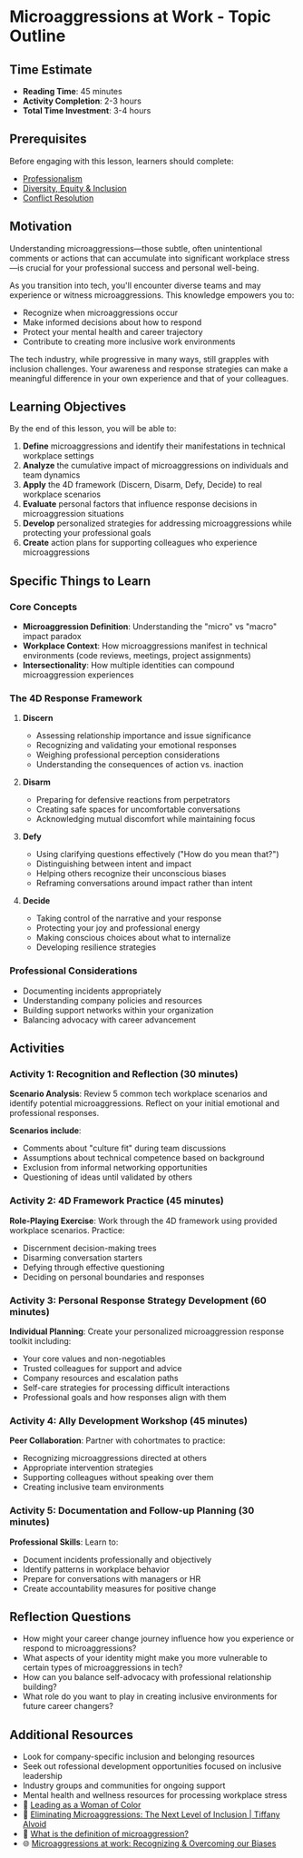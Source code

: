 # Microaggressions at Work - Topic Outline

## Time Estimate
- **Reading Time**: 45 minutes
- **Activity Completion**: 2-3 hours
- **Total Time Investment**: 3-4 hours

## Prerequisites
Before engaging with this lesson, learners should complete:
- [Professionalism](https://github.com/Techtonica/curriculum/blob/main/onboarding/professionalism.md)
- [Diversity, Equity & Inclusion](https://github.com/Techtonica/curriculum/blob/main/diversity-inclusion-bias/inclusion.md)
- [Conflict Resolution](https://github.com/Techtonica/curriculum/blob/main/career/conflict-resolution.md)

## Motivation
Understanding microaggressions—those subtle, often unintentional comments or actions that can accumulate into significant workplace stress—is crucial for your professional success and personal well-being.

As you transition into tech, you'll encounter diverse teams and may experience or witness microaggressions. This knowledge empowers you to:
- Recognize when microaggressions occur
- Make informed decisions about how to respond
- Protect your mental health and career trajectory
- Contribute to creating more inclusive work environments

The tech industry, while progressive in many ways, still grapples with inclusion challenges. Your awareness and response strategies can make a meaningful difference in your own experience and that of your colleagues.

## Learning Objectives
By the end of this lesson, you will be able to:
1. **Define** microaggressions and identify their manifestations in technical workplace settings
2. **Analyze** the cumulative impact of microaggressions on individuals and team dynamics
3. **Apply** the 4D framework (Discern, Disarm, Defy, Decide) to real workplace scenarios
4. **Evaluate** personal factors that influence response decisions in microaggression situations
5. **Develop** personalized strategies for addressing microaggressions while protecting your professional goals
6. **Create** action plans for supporting colleagues who experience microaggressions

## Specific Things to Learn

### Core Concepts
- **Microaggression Definition**: Understanding the "micro" vs "macro" impact paradox
- **Workplace Context**: How microaggressions manifest in technical environments (code reviews, meetings, project assignments)
- **Intersectionality**: How multiple identities can compound microaggression experiences

### The 4D Response Framework
1. **Discern**
   - Assessing relationship importance and issue significance
   - Recognizing and validating your emotional responses
   - Weighing professional perception considerations
   - Understanding the consequences of action vs. inaction

2. **Disarm**
   - Preparing for defensive reactions from perpetrators
   - Creating safe spaces for uncomfortable conversations
   - Acknowledging mutual discomfort while maintaining focus

3. **Defy**
   - Using clarifying questions effectively ("How do you mean that?")
   - Distinguishing between intent and impact
   - Helping others recognize their unconscious biases
   - Reframing conversations around impact rather than intent

4. **Decide**
   - Taking control of the narrative and your response
   - Protecting your joy and professional energy
   - Making conscious choices about what to internalize
   - Developing resilience strategies

### Professional Considerations
- Documenting incidents appropriately
- Understanding company policies and resources
- Building support networks within your organization
- Balancing advocacy with career advancement

## Activities

### Activity 1: Recognition and Reflection (30 minutes)
**Scenario Analysis**: Review 5 common tech workplace scenarios and identify potential microaggressions. Reflect on your initial emotional and professional responses.

**Scenarios include**:
- Comments about "culture fit" during team discussions
- Assumptions about technical competence based on background
- Exclusion from informal networking opportunities
- Questioning of ideas until validated by others

### Activity 2: 4D Framework Practice (45 minutes)
**Role-Playing Exercise**: Work through the 4D framework using provided workplace scenarios. Practice:
- Discernment decision-making trees
- Disarming conversation starters
- Defying through effective questioning
- Deciding on personal boundaries and responses

### Activity 3: Personal Response Strategy Development (60 minutes)
**Individual Planning**: Create your personalized microaggression response toolkit including:
- Your core values and non-negotiables
- Trusted colleagues for support and advice
- Company resources and escalation paths
- Self-care strategies for processing difficult interactions
- Professional goals and how responses align with them

### Activity 4: Ally Development Workshop (45 minutes)
**Peer Collaboration**: Partner with cohortmates to practice:
- Recognizing microaggressions directed at others
- Appropriate intervention strategies
- Supporting colleagues without speaking over them
- Creating inclusive team environments

### Activity 5: Documentation and Follow-up Planning (30 minutes)
**Professional Skills**: Learn to:
- Document incidents professionally and objectively
- Identify patterns in workplace behavior
- Prepare for conversations with managers or HR
- Create accountability measures for positive change

## Reflection Questions
- How might your career change journey influence how you experience or respond to microaggressions?
- What aspects of your identity might make you more vulnerable to certain types of microaggressions in tech?
- How can you balance self-advocacy with professional relationship building?
- What role do you want to play in creating inclusive environments for future career changers?

## Additional Resources
- Look for company-specific inclusion and belonging resources
- Seek out rofessional development opportunities focused on inclusive leadership
- Industry groups and communities for ongoing support
- Mental health and wellness resources for processing workplace stress
- 🎦 [Leading as a Woman of Color](https://www.youtube.com/watch?v=_LHR9JKUfhc)
- 🎦 [Eliminating Microaggressions: The Next Level of Inclusion | Tiffany Alvoid](https://www.youtube.com/watch?v=cPqVit6TJjw)
- 🎦 [What is the definition of microaggression?](https://www.youtube.com/watch?v=bjzWENcW6NQ)
- 🌐 [Microaggressions at work: Recognizing & Overcoming our Biases](https://www.cultureamp.com/blog/microaggressions-at-work)

